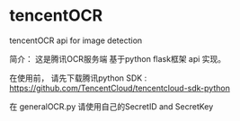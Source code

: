 # tencentOCR
tencentOCR api for image detection


简介：
这是腾讯OCR服务端 基于python flask框架 api 实现。 

在使用前， 请先下载腾讯python SDK :  https://github.com/TencentCloud/tencentcloud-sdk-python

在 generalOCR.py 请使用自己的SecretID and SecretKey
